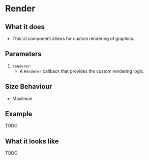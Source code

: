 # Render

## What it does
- This UI component allows for custom rendering of graphics.

## Parameters
1. `renderer`:
   - A `Renderer` callback that provides the custom rendering logic.

## Size Behaviour
- Maximum

## Example
TODO

## What it looks like
TODO
